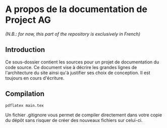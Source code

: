 # A propos de la documentation de Project AG

_(N.B.: for now, this part of the repository is exclusively in French)_

## Introduction

Ce sous-dossier contient les sources pour un projet de documentation du code source. Ce document 
vise à décrire les grandes lignes de l'architecture du site ainsi qu'à justifier ses choix de 
conception. Il est toujours en cours d'écriture.

## Compilation

```sh
pdflatex main.tex
```

Un fichier .gitignore vous permet de compiler directement dans votre copie du dépôt sans risquer 
de créer des nouveaux fichiers sur celui-ci.
